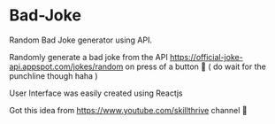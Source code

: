 # Bad-Joke
Random Bad Joke generator using API.

Randomly generate a bad joke from the API https://official-joke-api.appspot.com/jokes/random on press of a button 👻 ( do wait for the punchline though haha )

User Interface was easily created using Reactjs 

Got this idea from https://www.youtube.com/skillthrive channel 🙏 
